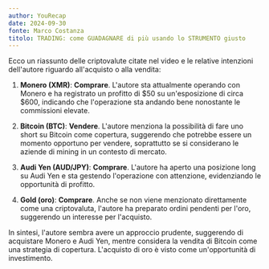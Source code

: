 ```yaml
---
author: YouRecap
date: 2024-09-30
fonte: Marco Costanza
titolo: TRADING: come GUADAGNARE di più usando lo STRUMENTO giusto
---
```


Ecco un riassunto delle criptovalute citate nel video e le relative intenzioni dell'autore riguardo all'acquisto o alla vendita:

1. **Monero (XMR)**: **Comprare**. L'autore sta attualmente operando con Monero e ha registrato un profitto di $50 su un'esposizione di circa $600, indicando che l'operazione sta andando bene nonostante le commissioni elevate.

2. **Bitcoin (BTC)**: **Vendere**. L'autore menziona la possibilità di fare uno short su Bitcoin come copertura, suggerendo che potrebbe essere un momento opportuno per vendere, soprattutto se si considerano le aziende di mining in un contesto di mercato.

3. **Audi Yen (AUD/JPY)**: **Comprare**. L'autore ha aperto una posizione long su Audi Yen e sta gestendo l'operazione con attenzione, evidenziando le opportunità di profitto.

4. **Gold (oro)**: **Comprare**. Anche se non viene menzionato direttamente come una criptovaluta, l'autore ha preparato ordini pendenti per l'oro, suggerendo un interesse per l'acquisto.

In sintesi, l'autore sembra avere un approccio prudente, suggerendo di acquistare Monero e Audi Yen, mentre considera la vendita di Bitcoin come una strategia di copertura. L'acquisto di oro è visto come un'opportunità di investimento.
